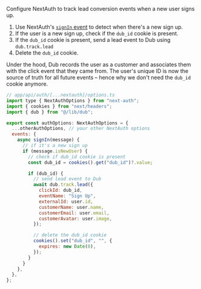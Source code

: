 Configure NextAuth to track lead conversion events when a new user signs up.

1. Use NextAuth's [`signIn` event](https://next-auth.js.org/configuration/events#signin) to detect when there's a new sign up.
2. If the user is a new sign up, check if the `dub_id` cookie is present.
3. If the `dub_id` cookie is present, send a lead event to Dub using `dub.track.lead`
4. Delete the `dub_id` cookie.

Under the hood, Dub records the user as a customer and associates them with the click event that they came from. The user's unique ID is now the source of truth for all future events – hence why we don't need the `dub_id` cookie anymore.

```javascript
// app/api/auth/[...nextauth]/options.ts
import type { NextAuthOptions } from "next-auth";
import { cookies } from "next/headers";
import { dub } from "@/lib/dub";

export const authOptions: NextAuthOptions = {
  ...otherAuthOptions, // your other NextAuth options
  events: {
    async signIn(message) {
      // if it's a new sign up
      if (message.isNewUser) {
        // check if dub_id cookie is present
        const dub_id = cookies().get("dub_id")?.value;

        if (dub_id) {
          // send lead event to Dub
          await dub.track.lead({
            clickId: dub_id,
            eventName: "Sign Up",
            externalId: user.id,
            customerName: user.name,
            customerEmail: user.email,
            customerAvatar: user.image,
          });

          // delete the dub_id cookie
          cookies().set("dub_id", "", {
            expires: new Date(0),
          });
        }
      }
    },
  },
};
```
